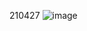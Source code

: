 210427
![image](https://user-images.githubusercontent.com/76678910/116245255-bef27280-a7a3-11eb-9b54-b9bda216f2e4.png)
